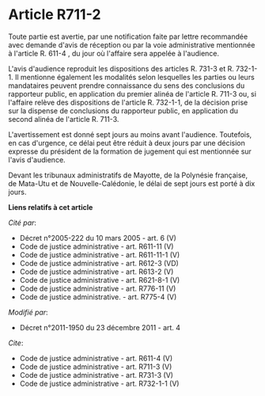 # Article R711-2

Toute partie est avertie, par une notification faite par lettre recommandée avec demande d'avis de réception ou par la voie
administrative mentionnée à l'article R. 611-4
, du jour où l'affaire sera appelée à l'audience. 

L'avis d'audience reproduit les dispositions des articles R. 731-3 et R. 732-1-1. Il mentionne également les modalités selon
lesquelles les parties ou leurs mandataires peuvent prendre connaissance du sens des conclusions du rapporteur public, en
application du premier alinéa de l'article R. 711-3 ou, si l'affaire relève des dispositions de l'article R. 732-1-1, de la
décision prise sur la dispense de conclusions du rapporteur public, en application du second alinéa de l'article R. 711-3. 

L'avertissement est donné sept jours au moins avant l'audience. Toutefois, en cas d'urgence, ce délai peut être réduit à deux
jours par une décision expresse du président de la formation de jugement qui est mentionnée sur l'avis d'audience. 

Devant les tribunaux administratifs de Mayotte, de la Polynésie française, de Mata-Utu et de Nouvelle-Calédonie, le délai de
sept jours est porté à dix jours.

**Liens relatifs à cet article**

_Cité par_:

  - Décret n°2005-222 du 10 mars 2005 - art. 6 (V)
  - Code de justice administrative - art. R611-11 (V)
  - Code de justice administrative - art. R611-11-1 (V)
  - Code de justice administrative - art. R612-3 (VD)
  - Code de justice administrative - art. R613-2 (V)
  - Code de justice administrative - art. R621-8-1 (V)
  - Code de justice administrative - art. R776-11 (V)
  - Code de justice administrative. - art. R775-4 (V)

_Modifié par_:

  - Décret n°2011-1950 du 23 décembre 2011 - art. 4

_Cite_:

  - Code de justice administrative - art. R611-4 (V)
  - Code de justice administrative - art. R711-3 (V)
  - Code de justice administrative - art. R731-3 (V)
  - Code de justice administrative - art. R732-1-1 (V)
